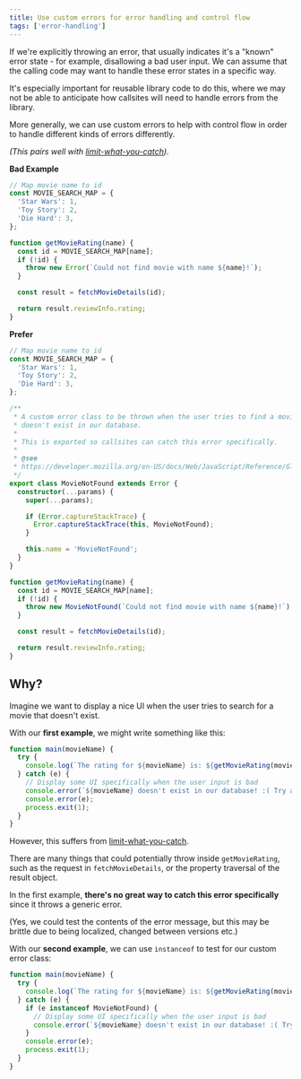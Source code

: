 ```yaml
---
title: Use custom errors for error handling and control flow
tags: ['error-handling']
---
```


If we're explicitly throwing an error, that usually indicates it's a "known"
error state - for example, disallowing a bad user input. We can assume that
the calling code may want to handle these error states in a specific way.

It's especially important for reusable library code to do this, where we may not
be able to anticipate how callsites will need to handle errors from the library.

More generally, we can use custom errors to help with control flow in order to
handle different kinds of errors differently.

_(This pairs well with [limit-what-you-catch](../limit-what-you-catch/))._

**Bad Example**

```javascript
// Map movie name to id
const MOVIE_SEARCH_MAP = {
  'Star Wars': 1,
  'Toy Story': 2,
  'Die Hard': 3,
};

function getMovieRating(name) {
  const id = MOVIE_SEARCH_MAP[name];
  if (!id) {
    throw new Error(`Could not find movie with name ${name}!`);
  }

  const result = fetchMovieDetails(id);

  return result.reviewInfo.rating;
}
```

**Prefer**

```typescript
// Map movie name to id
const MOVIE_SEARCH_MAP = {
  'Star Wars': 1,
  'Toy Story': 2,
  'Die Hard': 3,
};

/**
 * A custom error class to be thrown when the user tries to find a movie that
 * doesn't exist in our database.
 *
 * This is exported so callsites can catch this error specifically.
 *
 * @see
 * https://developer.mozilla.org/en-US/docs/Web/JavaScript/Reference/Global_Objects/Error
 */
export class MovieNotFound extends Error {
  constructor(...params) {
    super(...params);

    if (Error.captureStackTrace) {
      Error.captureStackTrace(this, MovieNotFound);
    }

    this.name = 'MovieNotFound';
  }
}

function getMovieRating(name) {
  const id = MOVIE_SEARCH_MAP[name];
  if (!id) {
    throw new MovieNotFound(`Could not find movie with name ${name}!`);
  }

  const result = fetchMovieDetails(id);

  return result.reviewInfo.rating;
}
```

## Why?

Imagine we want to display a nice UI when the user tries to search for a movie
that doesn't exist.

With our **first example**, we might write something like this:

```js
function main(movieName) {
  try {
    console.log(`The rating for ${movieName} is: ${getMovieRating(movieName)}`);
  } catch (e) {
    // Display some UI specifically when the user input is bad
    console.error(`${movieName} doesn't exist in our database! :( Try again!`);
    console.error(e);
    process.exit(1);
  }
}
```

However, this suffers from [limit-what-you-catch](../limit-what-you-catch/).

There are many things that could potentially throw inside `getMovieRating`,
such as the request in `fetchMovieDetails`, or the property traversal of the
result object.

In the first example, **there's no great way to catch this error specifically**
since it throws a generic error.

(Yes, we could test the contents of the error message, but this may be brittle
due to being localized, changed between versions etc.)

With our **second example**, we can use `instanceof` to test for our custom error
class:

```js
function main(movieName) {
  try {
    console.log(`The rating for ${movieName} is: ${getMovieRating(movieName)}`);
  } catch (e) {
    if (e instanceof MovieNotFound) {
      // Display some UI specifically when the user input is bad
      console.error(`${movieName} doesn't exist in our database! :( Try again!`);
    }
    console.error(e);
    process.exit(1);
  }
}
```
